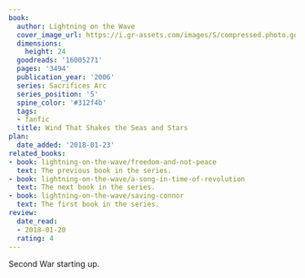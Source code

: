 ```yaml
---
book:
  author: Lightning on the Wave
  cover_image_url: https://i.gr-assets.com/images/S/compressed.photo.goodreads.com/books/1579183683l/16005271._SX98_.jpg
  dimensions:
    height: 24
  goodreads: '16005271'
  pages: '3494'
  publication_year: '2006'
  series: Sacrifices Arc
  series_position: '5'
  spine_color: '#312f4b'
  tags:
  - fanfic
  title: Wind That Shakes the Seas and Stars
plan:
  date_added: '2018-01-23'
related_books:
- book: lightning-on-the-wave/freedom-and-not-peace
  text: The previous book in the series.
- book: lightning-on-the-wave/a-song-in-time-of-revolution
  text: The next book in the series.
- book: lightning-on-the-wave/saving-connor
  text: The first book in the series.
review:
  date_read:
  - 2018-01-20
  rating: 4
---
```


Second War starting up.
